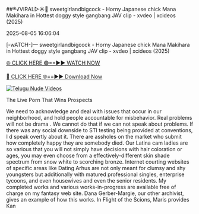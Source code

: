 ##®️√VIRAL▷☀️👄    sweetgirlandbigcock - Horny Japanese chick Mana Makihara in Hottest doggy style gangbang JAV clip - xvdeo &#124; xcideos (2025)

2025-08-05 16:06:04



[-wATCH-]—    sweetgirlandbigcock - Horny Japanese chick Mana Makihara in Hottest doggy style gangbang JAV clip - xvdeo &#124; xcideos (2025)

[🌐 CLICK HERE 🟢==►► WATCH NOW](https://www.youtucams.com/tracking/githubcom)

[🔴 CLICK HERE 🌐==►► Download Now](https://www.youtucams.com/tracking/githubcom)

[![Telugu Nude Videos](https://i.imgur.com/dJHk4Zq.gif)](https://www.youtucams.com/tracking/githubcom)



The Live Porn That Wins Prospects

We need to acknowledge and deal with issues that occur in our neighborhood, and hold people accountable for misbehavior. Real problems will not be  drama . We cannot do that if we can not speak about problems. If there was any social downside to STI testing being provided at conventions, I d speak overtly about it. There are assholes on the market who submit how completely happy they are somebody died. Our Latina cam ladies are so various that you will not simply have decisions with hair coloration or ages, you may even choose from a effectively-different skin shade spectrum from snow white to scorching bronze. Internet courting websites of specific areas like Dating Arhus are not only meant for clumsy and shy youngsters but additionally with matured professional singles, enterprise tycoons, and even housewives and even the senior residents. My completed works and various works-in-progress are available free of charge on my fantasy web site. Dana Gerber-Margie, our other archivist, gives an example of how this works. In Flight of the Scions, Maris provides Kan